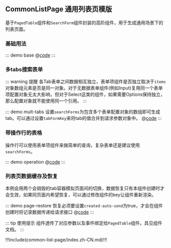 ## CommonListPage 通用列表页模版

基于`PagedTable`组件和`SearchForm`组件封装的高阶组件，用于生成通用场景下的列表页面。

### 基础用法

::: demo base
@[code](@demo/common-list-page/$LIB_DIR/base.vue)
:::

### 多tabs搜索表单

::: warning 提醒
各Tab表单之间数据相互独立，表单项组件是否独立取决于`items`对象数组元素是否是同一对象。对于无数据表单组件(例如Input)复用同一个表单项配置对象无太大影响，但对于Select这类的组件，如果需要Options保持独立，那么配置对象就不能使用同一个引用。
:::

::: demo mult-tabs 设置`searchForms`为包含多个表单配置对象的数组即可生成tab。可以通过设置`tabFormKey`来将tab的值合并到请求参数对象中。
@[code](@demo/common-list-page/$LIB_DIR/mult-tabs.vue)
:::

### 带操作行的表格

操作行可以使用表单项组件来做简单的查询，复杂表单还是建议使用`searchForms`。

::: demo operation
@[code](@demo/common-list-page/$LIB_DIR/operation.vue)
:::

### 列表页数据缓存及恢复

本例会用两个会销毁的tab容器模拟页面间的切换，数据恢复只有本组件创建时才会生效，如果同页面内希望恢复，可以通过修改组件的key让组件重新渲染。 

::: demo page-restore 恢复必须要设置`created-auto-send`为true，才会在组件创建时将记录数据传递给请求接口
@[code](@demo/common-list-page/$LIB_DIR/page-restore.vue)
:::

::: tip 使用提示
组件透传了对应参数以及事件绑定给`PagedTable`组件。具见组件文档。
:::

!!!include(common-list-page/index.zh-CN.md)!!!